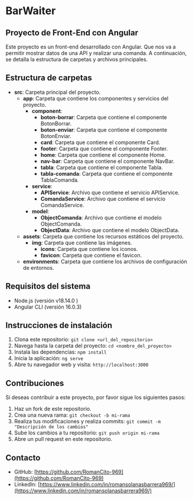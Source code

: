 # BarWaiter

## Proyecto de Front-End con Angular

Este proyecto es un front-end desarrollado con Angular.
Que nos va a permitir mostrar datos de una API y realizar una comanda.
A continuación, se detalla la estructura de carpetas y archivos principales.

## Estructura de carpetas

- **src**: Carpeta principal del proyecto.
  - **app**: Carpeta que contiene los componentes y servicios del proyecto.
    - **component**:
      - **boton-borrar**: Carpeta que contiene el componente BotonBorrar.
      - **boton-enviar**: Carpeta que contiene el componente BotonEnviar.
      - **card**: Carpeta que contiene el componente Card.
      - **footer**: Carpeta que contiene el componente Footer.
      - **home**: Carpeta que contiene el componente Home.
      - **nav-bar**: Carpeta que contiene el componente NavBar.
      - **tabla**: Carpeta que contiene el componente Tabla.
      - **tabla-comanda**: Carpeta que contiene el componente TablaComanda.
    - **service**:
      - **APIService**: Archivo que contiene el servicio APIService.
      - **ComandaService**: Archivo que contiene el servicio ComandaService.
    - **model**:
      - **ObjectComanda**: Archivo que contiene el modelo ObjectComanda.
      - **ObjectData**: Archivo que contiene el modelo ObjectData.
  - **assets**: Carpeta que contiene los recursos estáticos del proyecto.
    - **img**: Carpeta que contiene las imágenes.
      - **icons**: Carpeta que contiene los iconos.
      - **favicon**: Carpeta que contiene el favicon.
  - **environments**: Carpeta que contiene los archivos de configuración de entornos.

## Requisitos del sistema

- Node.js (versión v18.14.0 )
- Angular CLI (versión 16.0.3)

## Instrucciones de instalación

1. Clona este repositorio: `git clone <url_del_repositorio>`
2. Navega hasta la carpeta del proyecto: `cd <nombre_del_proyecto>`
3. Instala las dependencias: `npm install`
4. Inicia la aplicación: `ng serve`
5. Abre tu navegador web y visita: `http://localhost:3000`

## Contribuciones

Si deseas contribuir a este proyecto, por favor sigue los siguientes pasos:

1. Haz un fork de este repositorio.
2. Crea una nueva rama: `git checkout -b mi-rama`
3. Realiza tus modificaciones y realiza commits: `git commit -m "Descripción de los cambios"`
4. Sube los cambios a tu repositorio: `git push origin mi-rama`
5. Abre un pull request en este repositorio.

## Contacto

- GitHub: [https://github.com/RomanCito-969](https://github.com/RomanCito-969)
- LinkedIn: [https://www.linkedin.com/in/romansolanasbarrera969/](https://www.linkedin.com/in/romansolanasbarrera969/)
